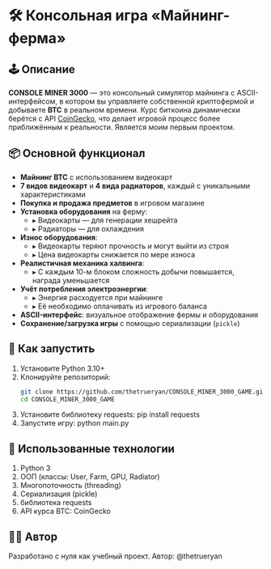 # 🛠️ Консольная игра «Майнинг-ферма»

## 🕹️ Описание
**CONSOLE MINER 3000** — это консольный симулятор майнинга с ASCII-интерфейсом, в котором вы управляете собственной криптофермой и добываете **BTC** в реальном времени. Курс биткоина динамически берётся с API [CoinGecko](https://www.coingecko.com/), что делает игровой процесс более приближённым к реальности.
Является моим первым проектом.

## 📦 Основной функционал

- **Майнинг BTC** с использованием видеокарт
- **7 видов видеокарт** и **4 вида радиаторов**, каждый с уникальными характеристиками
- **Покупка и продажа предметов** в игровом магазине
- **Установка оборудования** на ферму:
  - ▸ Видеокарты — для генерации хешрейта  
  - ▸ Радиаторы — для охлаждения
- **Износ оборудования**:
  - ▸ Видеокарты теряют прочность и могут выйти из строя  
  - ▸ Цена видеокарты снижается по мере износа
- **Реалистичная механика халвинга**:
  - ▸ С каждым 10-м блоком сложность добычи повышается, награда уменьшается
- **Учёт потребления электроэнергии**:
  - ▸ Энергия расходуется при майнинге  
  - ▸ Её необходимо оплачивать из игрового баланса
- **ASCII-интерфейс**: визуальное отображение фермы и оборудования
- **Сохранение/загрузка игры** с помощью сериализации (`pickle`)

## 🚀 Как запустить

1. Установите Python 3.10+
2. Клонируйте репозиторий:
   ```bash
   git clone https://github.com/thetrueryan/CONSOLE_MINER_3000_GAME.git
   cd CONSOLE_MINER_3000_GAME
3. Установите библиотеку requests:
    pip install requests
4. Запустите игру:
    python main.py

## 🧠 Использованные технологии

1. Python 3
2. ООП (классы: User, Farm, GPU, Radiator)
3. Многопоточность (threading)
4. Сериализация (pickle)
5. библиотека requests
6. API курса BTC: CoinGecko

## 🧑‍💻 Автор

Разработано с нуля как учебный проект.
Автор: @thetrueryan


